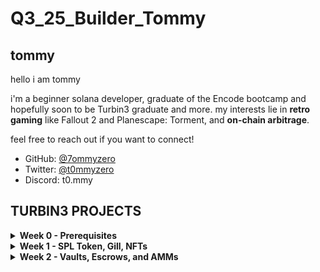 # Q3_25_Builder_Tommy
## tommy

hello i am tommy

i'm a beginner solana developer, graduate of the Encode bootcamp and hopefully soon to be Turbin3 graduate and more. my interests lie in **retro gaming** like Fallout 2 and Planescape: Torment, and **on-chain arbitrage**.

feel free to reach out if you want to connect!
- GitHub: [@7ommyzero](https://github.com/7ommyzero)  
- Twitter: [@t0mmyzero](https://twitter.com/t0mmyzero)
- Discord: t0.mmy

## TURBIN3 PROJECTS

<details>
<summary><strong>Week 0 - Prerequisites</strong></summary>

**Overview**: Finished the pre-reqs to qualify for turbin3 cohort q3. Used TS and Rust.

Some things I learned:
 - You are allowed to modify an IDL at the source!
 - I used a method to force the IDL instead -- there are multiple ways to solve a problem.
 - Airdropping
 - Minting NFTs
 - How to use authorities
 - I didn't know nothing about TS before this, besides passively reading IDLs for other projects.

 </details>
<details>
<summary><strong>Week 1 - SPL Token, Gill, NFTs</strong></summary>

**Overview**: Day 1 - SPL tokens

Some things I learned:
 - How to go through the whole process to initialize a mint address then use it for creating metadata, minting the token and then tranferring it to another address.
 - I figured out a function to take in the decimal amount and make the token amounts more human-readable when modifing the values eg... toTokenAmount(50) / number_tokens(500) to correspond to the actual number of tokens you are sending.

**Overview**: Day 2 - Gill
- Learned about Gill and how to use it as a simplifier for web3js and solana/kit. 

**Overview**: Day 3 - SPL tokens
- Learned how to upload my own image to Pinata and then use the scripts to create a flow
- nft_metadata handles off-chain json storage on Irys or arweave
- nft_mint pushes metadata that we defined on-chain and creates the nft, has a reference to the off-chain metadata uri.
- some marketplaces will take the on-chain metadata, some will take the off-chain metadata.
</details>

<details>
<summary><strong>Week 2 - Vaults, Escrows, and AMMs</strong></summary>

**Overview**: Day 1 - Advanced Vault concepts and Program Derived Addresses
 
Some things I learned:
 - the building block of all solana programs -- vaults.
 - to deposit funds and withdraw
 - how to close a vault and return the rent fee to owner.

**Overview**: Day 2 - Complete Escrow Implementation

Some things I learned:
 - the building structure of all solana programs -- escrows!
 - probably one of the hardest things i've learned.
 - learned about how Anchor bundles account structs, serializes them, and uses handlers to send them to the Solana runtime.
 - learned about all sorts of Anchor account wrappers and their purposes eg. Program<T>, Account<T>, Interface<T>, InterfaceAccount<T>, AccountInfo<T>, and so on.
 - did a deep dive into all the Anchor account contraints and what they do.
 - connected the idea of implement methods as instruction handlers who are doing the "job" to send bytes (which everything has to be converted to) to the Solana runtime
 - figured out how has_one and init_if_needed do important validation / read tasks when they are checking on data we "wrote" with an initializer like `make_offer.rs`.
 - Built a full three-instruction escrow: `make_offer`, `take_offer`, and `refund_offer`

</details>